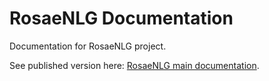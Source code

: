 <!--
Copyright 2019 Ludan Stoecklé
SPDX-License-Identifier: Apache-2.0
-->

# RosaeNLG Documentation

Documentation for RosaeNLG project.

See published version here: [RosaeNLG main documentation](https://rosaenlg.org).
